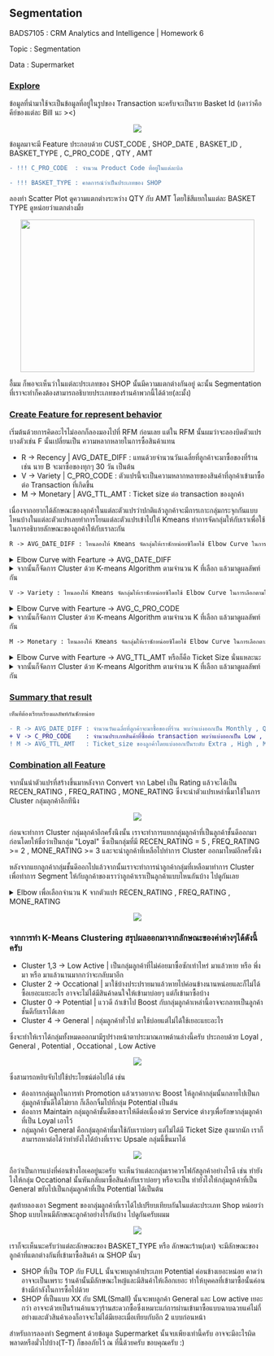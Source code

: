## **Segmentation**

BADS7105 : CRM Analytics and Intelligence | Homework 6

Topic : Segmentation 

Data : Supermarket

### <ins>Explore</ins>

  ข้อมูลที่นำมาใช้จะเป็นข้อมูลที่อยู่ในรูปของ Transaction นะครับจะเป็นราย Basket Id (เดาว่าคือคีย์ของแต่ละ Bill นะ ><)

<p align="center">
 <img  src="./Explore_Pic_01.JPG">
</p>

ข้อมูลมาจะมี Feature ประกอบด้วย CUST_CODE , SHOP_DATE , BASKET_ID , BASKET_TYPE , C_PRO_CODE , QTY , AMT

```diff
- !!! C_PRO_CODE  : จำนวน Product Code ที่อยู่ในแต่ละบิล 

- !!! BASKET_TYPE : คาดการณ์ว่าเป็นประเภทของ SHOP 
```
ลองทำ Scatter Plot ดูความแตกต่างระหว่าง QTY กับ AMT โดยใช้สีแยกในแต่ละ BASKET TYPE ดูหน่อยว่าแตกต่างมั้ย

<p align="center">
 <img  width="460" height="300" src="./SCATTER_OVERALL.png">
</p>

อื้มม ก็พอจะเห็นว่าในแต่ละประเภทของ SHOP นั้นมีความแตกต่างกันอยู่ ฉะนั้น Segmentation ที่เราจะทำก็คงต้องสามารถอธิบายประเภทของร้านค้าพวกนี้ได้ด้วย(ละมั้ง)

<!-- ![table](./Explore_Pic_01.JPG) -->

### <ins>Create Feature for represent behavior</ins>

  เริ่มต้นด้วยการคิดอะไรไม่ออกก็ลองมองไปที่ RFM ก่อนเลย แต่ใน RFM นั้นผมว่าจะลองบิดตัวแปรบางตัวเช่น F นั้นเปลี่ยนเป็น ความหลากหลายในการซื้อสินค้าแทน
- R -> Recency | AVG_DATE_DIFF : แทนด้วยจำนวนวันเฉลี่ยที่ลูกค้าจะมาซื้อของที่ร้าน เช่น นาย B จะมาซื้อของทุกๆ 30 วัน เป็นต้น
- V -> Variety | C_PRO_CODE : ตัวแปรนี้จะเป็นความหลากหลายของสินค้าที่ลุกค้าเข้ามาซื้อต่อ Transaction ที่เกิดขึ้น
- M -> Monetary | AVG_TTL_AMT : Ticket size ต่อ transaction ของลูกค้า 

เนื่องจากอยากได้ลักษณะของลุกค้าในแต่ละตัวแปรว่าปกติแล้วลูกค้าจะมีการเกาะกลุ่มกระจุกกันแบบไหนบ้างในแต่ละตัวแปรเลยทำการโยนแต่ละตัวแปรเข้าไปให้ Kmeans ทำการจัดกลุ่มให้กับเราเพื่อใช้ในการอธิบายลักษณะของลูกค้าให้กับเราละกัน

```diff
R -> AVG_DATE_DIFF : ไหนลองให้ Kmeans จัดกลุ่มให้เราซักหน่อยซิโดยใช้ Elbow Curve ในการเลือกตามใน spoil 
```

<details> 
  <summary>Elbow Curve with Fearture -> AVG_DATE_DIFF </summary>
  <p align="center">
    <img  width="460" height="300" src="./Elbow_recen.png">
    
    จิ้มๆเอาตรง 4 ละกัน กำลังหักข้อพอดี 5555
  </p> 
</details>

<details> 
  <summary>จากนั้นก็จัดการ Cluster ด้วย K-means Algorithm ตามจำนวน K ที่เลือก แล้วมาดูผลลัพท์กัน</summary>
  <p align="center">
    <img  src="./Kclus_recen.JPG">
    
    ก็จากผลลัพท์ที่ได้เลยลอง Groupby Data ด้วย Kmeans ที่แบ่งออกมาได้จึงสรุป Label ให้แต่ละกลุ่มออกเป็นดังนี้
    
    - Cluster 0 : ตั้งชื่อให้ว่าเป็นกลุ่มที่มีลักษณะมาซื้อสินค้าระดับ Quarterly ละกัน
    - Cluster 1 : ตั้งชื่อให้ว่าเป็นกลุ่มที่มีลักษณะมาซื้อสินค้าระดับ Yearly ละกัน
    - Cluster 2 : ตั้งชื่อให้ว่าเป็นกลุ่มที่มีลักษณะมาซื้อสินค้าระดับ Outlier ไปเลยนานๆใช้ทีไม่ดีเลยนะลูกค้ากลุ่มนี้
    - Cluster 3 : ตั้งชื่อให้ว่าเป็นกลุ่มที่มีลักษณะมาซื้อสินค้าระดับ Monthly ละกัน กลุ่มนี้น่าจะเป็นกลุ่มลูกค้าที่ดีในแง่ของการมาซื้อของที่ร้าน เนื่องจากมาค่อนข้างบ่อย
    
    ##ลืมบอกไป ลูกค้าที่นำมา Cluster ในกลุ่มตัวแปรนี้จะตัดลูกค้าที่เคยมาซื้อของที่ร้านครั้งเดียวออกนะ กลุ่มนั้นก็จะถูกจำแนกเป็น Come Once ไปแทน เนื่องจากพึ่งมาแค่ครั้งเดียวไม่สามารถหาจำนวนวันที่จะมาอีกได้ 
    อีกอย่างคิดว่าการที่เค้ามาแค่ครั้งเดียวอาจจะยังไม่สามารถอธิบายอะไรได้มากพอ เนื่องจากปกติแล้วร้านค้าก็มักจะมีเหล่าลูกค้าที่ผ่านมาและผ่านไปอยู่เสมอๆนั่นแหละ
  </p> 
</details>

```diff
V -> Variety : ไหนลองให้ Kmeans จัดกลุ่มให้เราซักหน่อยซิโดยใช้ Elbow Curve ในการเลือกตามใน spoil 
```

<details> 
  <summary>Elbow Curve with Fearture -> AVG_C_PRO_CODE </summary>
  <p align="center">
    <img  width="460" height="300" src="./Elbow_freq.png">
    
    Choosen K = 5
  </p> 
</details>

<details> 
  <summary>จากนั้นก็จัดการ Cluster ด้วย K-means Algorithm ตามจำนวน K ที่เลือก แล้วมาดูผลลัพท์กัน</summary>
  <p align="center">
    <img  src="./Kclus_freq.JPG">
    
    ก็จากผลลัพท์ที่ได้เลยลอง Groupby Data ด้วย Kmeans ที่แบ่งออกมาได้โดยจะเห็นว่าจะแบ่งเป็นระดับต่างๆของความหลากหลายในการซื้อ จึงสรุป Label ให้แต่ละกลุ่มออกเป็นดังนี้
    
    - Cluster 2 -> Low : ซื้อครั้งนึงไม่กี่ประเภทสินค้า
    - Cluster 0 -> Medium : ซื้อระดับกลางๆ 
    - Cluster 1,4,3 -> High : ซื้่อที่หลายประเภทมาก
    
  </p> 
</details>

```diff
M -> Monetary : ไหนลองให้ Kmeans จัดกลุ่มให้เราซักหน่อยซิโดยใช้ Elbow Curve ในการเลือกตามใน spoil 
```

<details> 
  <summary>Elbow Curve with Fearture -> AVG_TTL_AMT หรือก็คือ Ticket Size นั่นแหละนะ </summary>
  <p align="center">
    <img  width="460" height="300" src="./Elbow_mone.png">
    
    Choosen K = 5
  </p> 
</details>

<details> 
  <summary>จากนั้นก็จัดการ Cluster ด้วย K-means Algorithm ตามจำนวน K ที่เลือก แล้วมาดูผลลัพท์กัน</summary>
  <p align="center">
    <img  src="./Kclus_mone.JPG">
    
    ก็จากผลลัพท์ที่ได้เลยลอง Groupby Data ด้วย Kmeans ที่แบ่งออกมาได้ เนื่องจากเป็น Ticket_size เลยนำลักษณะของกลุ่มที่ได้แบ่งเป็นระดับของการใช้จ่ายขึ้นมา
    
    - Cluster 0 -> Low 
    - Cluster 2 -> Medium 
    - Cluster 1 -> Moderate 
    - Cluster 3 -> High 
    - Cluster 4 -> Extra 
    
  </p> 
</details>

### <ins>Summary that result</ins>

```diff 
เห็นทีต้องเรียบเรียงผลลัพท์กันซักหน่อย

- R -> AVG_DATE_DIFF : จำนวนวันเฉลี่ยที่ลูกค้าจะมาซื้อของที่ร้าน พบว่าแบ่งออกเป็น Monthly , Quarterly , Yearly , Outlier , Come Once โดยให้ Rating เป็น 5 , 4 , 3 , 2 , 1 ตามลำดับ 
+ V -> C_PRO_CODE    : จำนวนประเภทสินค้าที่ซื้อต่อ transaction พบว่าแบ่งออกเป็น Low , Medium , High โดยให้ Rating เป็น 3 , 2 , 1 ตามลำดับ 
! M -> AVG_TTL_AMT   : Ticket_size ของลูกค้าโดยแบ่งออกเป็นระดับ Extra , High , Moderate , Medium , Low โดยให้ Rating เป็น 5 , 4 , 3 , 2 , 1 ตามลำดับ 

```

### <ins>Combination all Feature</ins>

จากนั้นนำตัวแปรที่สร้างขึ้นมาหลังจาก Convert จาก Label เป็น Rating แล้วจะได้เป็น RECEN_RATING , FREQ_RATING , MONE_RATING ซึ่งจะนำตัวแปรเหล่านี้มาใช้ในการ Cluster กลุ่มลุกค้าอีกทีนึง

<p align="center">
 <img  src="./combination_fearture.JPG">
</p>

ก่อนจะทำการ Cluster กลุ่มลุกค้าอีกครั้งนึงนั้น เราจะทำการแยกกลุ่มลูกค้าที่เป็นลูกค้าชั้นดีออกมาก่อนโดยให้ชื่อว่าเป็นกลุ่ม "Loyal" ซึ่งเป็นกลุ่มที่มี RECEN_RATING = 5 , FREQ_RATING >= 2 , MONE_RATING >= 3
และจะนำลูกค้าที่เหลือไปทำการ Cluster ออกมาใหม่อีกครั้งนึง

หลังจากแยกลูกค้ากลุ่มชั้นดีออกไปแล้วจากนั้นเราจะทำการนำลูกค้ากลุ่มที่เหลือมาทำการ Cluster เพื่อทำการ Segment ให้กับลูกค้าของเราว่าลูกค้าเราเป็นลูกค้าแบบไหนกันบ้าง ไปดูกันเลย
<details> 
  <summary>Elbow เพื่อเลือกจำนวน K จากตัวแปร RECEN_RATING , FREQ_RATING , MONE_RATING </summary>
  <p align="center">
    <img  width="460" height="300" src="./Elbow_cluster_all.png">
  </p>
</details>

<p align="center">
  <img  src="./Kclus_cust_all.JPG">
</p>

### จากการทำ K-Means Clustering สรุปผลออกมาจากลักษณะของค่าต่างๆได้ดังนี้ครับ

- Cluster 1,3 -> Low Active | เป็นกลุ่มลูกค้าที่ไม่ค่อยมาซื้อซักเท่าไหร่ มาแล้วหาย หรือ พึ่งมา หรือ มาแล้วนานมากกว่าจะกลับมาอีก  
- Cluster 2 -> Occational | มาใช้บ้างประปรายมาแล้วหายไปค่อนข้างนานหน่อยและก็ไม่ได้ซื้อเยอะแยะอะไร อาจจะไม่ได้มีสินค้าดนใจให้เข้ามาบ่อยๆ แต่ก็เข้ามาซื้อบ้าง
- Cluster 0 -> Potential  | แววดี ถ้าเข้าไป Boost กับกลุ่มลูกค้าเหล่านี้อาจจะกลายเป็นลูกค้าชั้นดีกับเราได้เลย
- Cluster 4 -> General | กลุ่มลูกค้าทั่วไป มาใช้บ่อยแต่ไม่ได้ใช้เยอะแยะอะไร 

ซึ่งจะทำให้เราได้กลุ่มทั้งหมดออกมามีรูปร่างหน้าตาประมาณภาพด้านล่างนี้ครับ ประกอบด้วย Loyal , General , Potential , Occational , Low Active 

<p align="center">
  <img  src="./Heat_Map_Cluster.png">
</p>

ซึ่งสามารถหยิบจับไปใช้ประโยชน์ต่อไปได้ เช่น

- ต้องการกลุ่มลูกในการทำ Promotion แล้วเราอยากจะ Boost ให้ลูกค้ากลุ่มนั้นกลายไปเป็นกลุ่มลูกค้าชั้นดีได้ไม่ยาก ก็เลือกจิ้มไปที่กลุ่ม Potential เป็นต้น
- ต้องการ Maintain กลุ่มลูกค้าชั้นดีของเราให้ดีต่อเนื่องด้วย Service ต่างๆเพื่อรักษากลุ่มลูกค้าที่เป็น Loyal เอาไว้
- กลุ่มลูกค้า General คือกลุ่มลุกค้าที่มาใช้กับเราบ่อยๆ แต่ไม่ได้มี Ticket Size สูงมากนัก เราก็สามารถหาต่อได้ว่าทำยังไงได้บ้างที่เราจะ Upsale กลุ่มนี้ขึ้นมาได้

<p align="center">
  <img  src="./Bubble_Cluster.png">
</p>

ถือว่าเป็นการแบ่งที่ค่อนข้างโอเคอยู่นะครับ จะเห็นว่าแต่ละกลุ่มเราควรโฟกัสลูกค้าอย่างไรดี เช่น ทำยังไงให้กลุ่ม Occational นั้นหันกลับมาซื้อสินค้ากับเราบ่อยๆ 
หรือจะเป็น ทำยังไงให้กลุ่มลูกค้าที่เป็น General ขยับไปเป็นกลุ่มลูกค้าที่เป็น Potential ได้เป็นต้น

สุดท้ายลองเอา Segment ของกลุ่มลูกค้าที่เราได้ไปเปรียบเทียบกันในแต่ละประเภท Shop หน่อยว่า Shop แบบไหนมีลักษณะลูกค้าอย่างไรกันบ้าง ไปดูกันครับผมม

<p align="center">
  <img  src="./Pack_all_basket_type.png">
</p>

เราก็จะเห็นนะครับว่าแต่ละลักษณะของ BASKET_TYPE หรือ ลักษณะร้าน(เดา) จะมีลักษณะของลูกค้าที่แตกต่างกันที่เข้ามาซื้อสินค้า ณ SHOP นั้นๆ

- SHOP ที่เป็น TOP กับ FULL นั้นจะพบลูกค้าประเภท Potential ค่อนข้างเยอะหน่อย คาดว่าอาจจะเป็นเพราะ ร้านค้านั้นมีลักษณะใหญ้และมีสินค้าให้เลือกเยอะ ทำให้บุคคลที่เข้ามาซื้อนั้นค่อนข้างมีกำลังในการซื้อไปด้วย
- SHOP ที่เป็นแบบ XX กับ SML(Small) นั้นจะพบลูกค้า General และ Low active เยอะกว่า อาจจะด้วยเป็นร้านค้าแนวๆร้านสะดวกซื้อซึ่งเหมาะแก่การผ่านเข้ามาซื้อแบบฉาบฉวยแค่ไม่กี่อย่างและตัวสินค้าเองก็อาจจะไม่ได้มีเยอะเมื่อเทียบกับอีก 2 แบบก่อนหน้า



สำหรับการลองทำ Segment ด้วยข้อมูล Supermarket นั้นจบเพียงเท่านี้ครับ อาจจะมีอะไรผิดพลาดหรือมั่วไปบ้าง(T-T) ก็ขออภัยไว้ ณ ที่นี้ด้วยครับ ขอบคุณครับ :)
